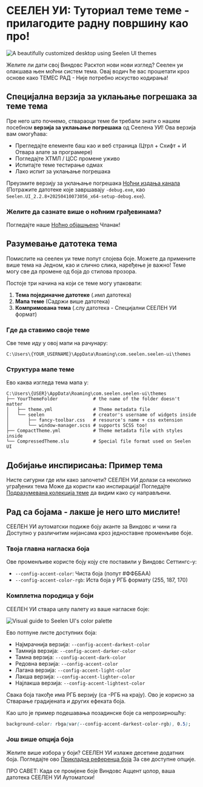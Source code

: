 # СЕЕЛЕН УИ: Туториал теме теме - прилагодите радну површину као про!

![A beautifully customized desktop using Seelen UI themes](https://raw.githubusercontent.com/Seelen-Inc/sl-blogs/refs/heads/master/blog/seelen-ui-theme-tutorial/image.png)

Желите ли дати свој Виндовс Расктоп нови нови изглед? Сеелен уи олакшава њен
моћни систем тема. Овај водич ће вас прошетати кроз основе како ТЕМЕС РАД - Није
потребно искуство кодирања!

## Специјална верзија за уклањање погрешака за теме тема

Пре него што почнемо, ствараоци теме би требали знати о нашем посебном **верзија
за уклањање погрешака** од Сеелена УИ! Ова верзија вам омогућава:

- Прегледајте елементе баш као и веб страница (Цтрл + Схифт + И Отвара алате за
  програмере)
- Погледајте ХТМЛ / ЦСС промене уживо
- Испитајте теме тестирање одмах
- Лако испит за уклањање погрешака

Преузмите верзију за уклањање погрешака
[Ноћни издања канала](https://seelen.io/apps/seelen-ui/releases/nightly)
(Потражите датотеке које завршавају `-debug.exe`, као
`Seelen.UI_2.2.8+20250410073056_x64-setup-debug.exe`).

### Желите да сазнате више о ноћним грађевинама?

Погледајте наше [Ноћно објашњено](https://seelen.io/blog/seelen-ui-nightly)
Чланак!

## Разумевање датотека тема

Помислите на сеелен уи теме попут слојева боје. Можете да примените више тема на
Једном, као и слично слика, наређење је важно! Теме могу све да промене од боја
до стилова прозора.

Постоје три начина на који се теме могу упаковати:

1. **Тема појединачне датотеке** (.имл датотека)
2. **Мапа теме** (Садржи више датотека)
3. **Компримована тема** (.слу датотека - Специјални СЕЕЛЕН УИ формат)

### Где да ставимо своје теме

Све теме иду у овој мапи на рачунару:

```text
C:\Users\{YOUR_USERNAME}\AppData\Roaming\com.seelen.seelen-ui\themes
```

### Структура мапе теме

Ево каква изгледа тема мапа у:

```text
C:\Users\{USER}\AppData\Roaming\com.seelen.seelen-ui\themes
├── YourThemeFolder             # the name of the folder doesn't matter
│   ├── theme.yml               # Theme metadata file
│   └── seelen                  # creator's username of widgets inside
│       ├── fancy-toolbar.css   # resource's name + css extension
│       └── window-manager.scss # supports SCSS too!
├── CompactTheme.yml            # Theme metadata file with styles inside
└── CompressedTheme.slu         # Special file format used on Seelen UI
```

## Добијање инспирисања: Пример тема

Нисте сигурни где или како започети? СЕЕЛЕН УИ долази са неколико уграђених тема
Може да користи као инспирација! Погледајте
[Подразумевана колекција теме](https://github.com/eythaann/Seelen-UI/tree/master/static/themes)
да видим како су направљени.

## Рад са бојама - лакше је него што мислите!

СЕЕЛЕН УИ аутоматски подиже боју аканте за Виндовс и чини га Доступно у
различитим нијансама кроз једноставне променљиве боје.

### Твоја главна нагласка боја

Ове променљиве користе боју коју сте поставили у Виндовс Сеттингс-у:

- `--config-accent-color`: Чиста боја (попут #ФФББАА)
- `--config-accent-color-rgb`: Иста боја у РГБ формату (255, 187, 170)

### Комплетна породица у боји

СЕЕЛЕН УИ ствара целу палету из ваше нагласке боје:

![Visual guide to Seelen UI's color palette](https://raw.githubusercontent.com/Seelen-Inc/sl-blogs/refs/heads/master/blog/seelen-ui-theme-tutorial/colors.png)

Ево потпуне листе доступних боја:

- Најмрачнија верзија: `--config-accent-darkest-color`
- Тамнија верзија: `--config-accent-darker-color`
- Тамна верзија: `--config-accent-dark-color`
- Редовна верзија: `--config-accent-color`
- Лагана верзија: `--config-accent-light-color`
- Лакша верзија: `--config-accent-lighter-color`
- Најлакша верзија: `--config-accent-lightest-color`

Свака боја такође има РГБ верзију (са -РГБ на крају). Ово је корисно за Стварање
градијената и других ефеката боја.

Као што је пример подешавања позадинске боје са непрозирношћу:

```css
background-color: rbga(var(--config-accent-darkest-color-rgb), 0.5);
```

### Још више опција боја

Желите више избора у боји? СЕЕЛЕН УИ излаже десетине додатних боја. Погледајте
ово
[Прикладна референца боја](https://gist.github.com/eythaann/cd9a3cda0206ce23a17f5ea00ec2ba06)
За све доступне опције.

ПРО САВЕТ: Када се промјене боје Виндовс Аццент цолор, ваша датотека СЕЕЛЕН УИ
Аутоматски!
